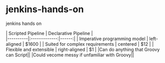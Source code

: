 # jenkins-hands-on
jenkins hands on


| Scripted Pipeline   | Declarative Pipeline     |  
|----------|:-------------:|------:|
| Imperative programming model |  left-aligned | $1600 |
| Suited for complex requirements |    centered   |   $12 |
| Flexible and extensible | right-aligned |    $1 |
|Can do anything that Groovy can Script||
|Could vecome messy if unfamiliar with Groovy||
